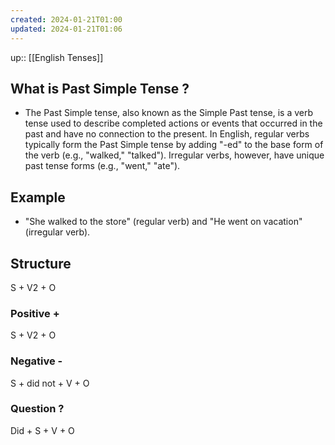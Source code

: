 ```yaml
---
created: 2024-01-21T01:00
updated: 2024-01-21T01:06
---
```

up:: [[English Tenses]]

## What is Past Simple Tense ?
- The Past Simple tense, also known as the Simple Past tense, is a verb tense used to describe completed actions or events that occurred in the past and have no connection to the present. In English, regular verbs typically form the Past Simple tense by adding "-ed" to the base form of the verb (e.g., "walked," "talked"). Irregular verbs, however, have unique past tense forms (e.g., "went," "ate"). 
## Example
-  "She walked to the store" (regular verb) and "He went on vacation" (irregular verb).
## Structure
S + V2 + O
### Positive + 
S + V2 + O
### Negative - 
S + did not + V + O
### Question ?
Did + S + V + O